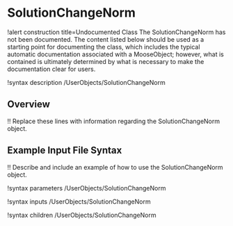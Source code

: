 # SolutionChangeNorm

!alert construction title=Undocumented Class
The SolutionChangeNorm has not been documented. The content listed below should be used as a starting point for
documenting the class, which includes the typical automatic documentation associated with a
MooseObject; however, what is contained is ultimately determined by what is necessary to make the
documentation clear for users.

!syntax description /UserObjects/SolutionChangeNorm

## Overview

!! Replace these lines with information regarding the SolutionChangeNorm object.

## Example Input File Syntax

!! Describe and include an example of how to use the SolutionChangeNorm object.

!syntax parameters /UserObjects/SolutionChangeNorm

!syntax inputs /UserObjects/SolutionChangeNorm

!syntax children /UserObjects/SolutionChangeNorm
